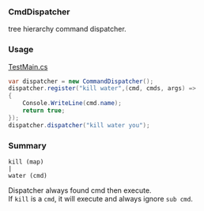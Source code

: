 ﻿### CmdDispatcher
tree hierarchy command dispatcher.

### Usage
[TestMain.cs](CmdDispatcher/Test/TestMain.cs)
```csharp
var dispatcher = new CommandDispatcher();
dispatcher.register("kill water",(cmd, cmds, args) =>
{
    Console.WriteLine(cmd.name);
    return true;
});
dispatcher.dispatcher("kill water you");
```

### Summary
```text
kill (map)
|
water (cmd)
```
Dispatcher always found cmd then execute.  
If `kill` is a `cmd`, it will execute and always ignore `sub cmd`.